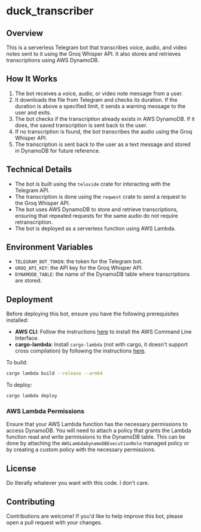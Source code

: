# **duck_transcriber**

## Overview

This is a serverless Telegram bot that transcribes voice, audio, and video notes sent to it using the Groq Whisper API. It also stores and retrieves transcriptions using AWS DynamoDB.

## **How It Works**

1. The bot receives a voice, audio, or video note message from a user.
2. It downloads the file from Telegram and checks its duration. If the duration is above a specified limit, it sends a warning message to the user and exits.
3. The bot checks if the transcription already exists in AWS DynamoDB. If it does, the saved transcription is sent back to the user.
4. If no transcription is found, the bot transcribes the audio using the Groq Whisper API.
5. The transcription is sent back to the user as a text message and stored in DynamoDB for future reference.

## **Technical Details**

- The bot is built using the `teloxide` crate for interacting with the Telegram API.
- The transcription is done using the `reqwest` crate to send a request to the Groq Whisper API.
- The bot uses AWS DynamoDB to store and retrieve transcriptions, ensuring that repeated requests for the same audio do not require retranscription.
- The bot is deployed as a serverless function using AWS Lambda.

## **Environment Variables**

- `TELEGRAM_BOT_TOKEN`: the token for the Telegram bot.
- `GROQ_API_KEY`: the API key for the Groq Whisper API.
- `DYNAMODB_TABLE`: the name of the DynamoDB table where transcriptions are stored.

## **Deployment**

Before deploying this bot, ensure you have the following prerequisites installed:

- **AWS CLI**: Follow the instructions [here](https://aws.amazon.com/cli/) to install the AWS Command Line Interface.
- **cargo-lambda**: Install `cargo-lambda` (not with cargo, it doesn't support cross compilation) by following the instructions [here](https://www.cargo-lambda.info/guide/getting-started.html).

To build:

```bash
cargo lambda build --release --arm64
```

To deploy:

```bash
cargo lambda deploy
```

### **AWS Lambda Permissions**

Ensure that your AWS Lambda function has the necessary permissions to access DynamoDB. You will need to attach a policy that grants the Lambda function read and write permissions to the DynamoDB table. This can be done by attaching the `AWSLambdaDynamoDBExecutionRole` managed policy or by creating a custom policy with the necessary permissions.

## **License**

Do literally whatever you want with this code. I don't care.

## **Contributing**

Contributions are welcome! If you'd like to help improve this bot, please open a pull request with your changes.